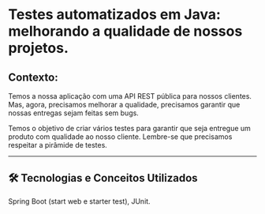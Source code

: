 # Testes automatizados em Java: melhorando a qualidade de nossos projetos.



## Contexto: 

Temos a nossa aplicação com uma API REST pública para nossos clientes. Mas, agora, precisamos melhorar a qualidade, precisamos garantir que nossas entregas sejam feitas sem bugs.

Temos o objetivo de criar vários testes para garantir que seja entregue um produto com qualidade ao nosso cliente. Lembre-se que precisamos respeitar a pirâmide de testes. 

---

## 🛠 Tecnologias e Conceitos Utilizados

Spring Boot (start web e starter test), JUnit.
